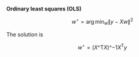 **Ordinary least squares (OLS)**

$$
w^\star = \arg\min_w \lVert y - Xw \rVert^2
$$

The solution is

$$
w^\star = (X\^\mathsf{T}X)\^{-1}X^\mathsf{T}y
$$